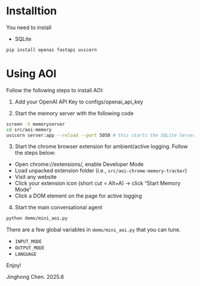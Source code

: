 # Installtion

You need to install
* SQLite

```bash
pip install openai fastapi uvicorn
```

# Using AOI

Follow the following steps to install AOI:

1. Add your OpenAI API Key to configs/openai_api_key

2. Start the memory server with the following code

```bash
screen -S memoryserver
cd src/aoi-memory
uvicorn server:app --reload --port 5050 # this starts the SQLite Server
```

3. Start the chrome browser extension for ambient/active logging. Follow the steps below:
* Open chrome://extensions/, enable Developer Mode
* Load unpacked extension folder (i.e., `src/aoi-chrome-memory-tracker`)
* Visit any website
* Click your extension icon (short cut = Alt+A) → click “Start Memory Mode”
* Click a DOM element on the page for active logging


4. Start the main conversational agent

```bash
python demo/mini_aoi.py
```

There are a few global variables in `demo/mini_aoi.py` that you can tune.
* `INPUT_MODE`
* `OUTPUT_MODE`
* `LANGUAGE`

Enjoy!

Jinghong Chen. 2025.6
